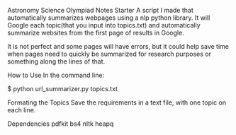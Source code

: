 Astronomy Science Olympiad Notes Starter
A  script I made that automatically summarizes webpages using a nlp python library. It will Google each topic(that you input into topics.txt) and automatically summarize websites from the first page of results in Google. 

It is not perfect and some pages will have errors, but it could help save time when pages need to quickly be summarized for research purposes or something along the lines of that. 

How to Use
In the command line:

$ python url_summarizer.py topics.txt 

Formating the Topics
Save the requirements in a text file, with one topic on each line.

Dependencies
pdfkit
bs4
nltk
heapq
